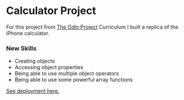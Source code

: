 # Calculator Project

For this project from [The Odin Project](https://www.theodinproject.com/) Curriculum I built a replica of the iPhone calculator.

### New Skills
- Creating objects
- Accessing object properties
- Being able to use multiple object operators
- Being able to use some powerful array functions
 

[See deployment here.](https://spuddister.github.io/etch-a-sketch-project/)
